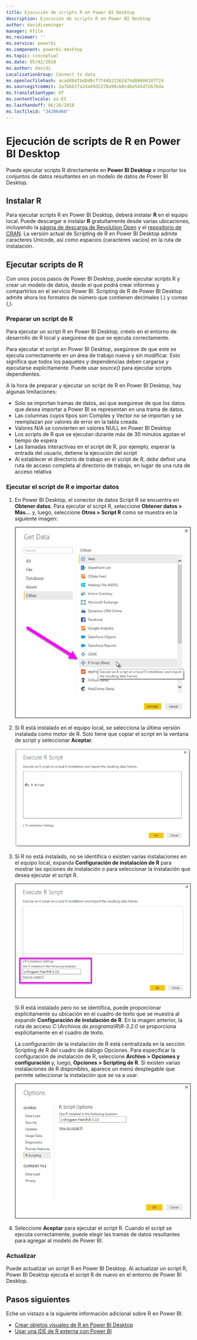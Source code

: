 ```yaml
---
title: Ejecución de scripts R en Power BI Desktop
description: Ejecución de scripts R en Power BI Desktop
author: davidiseminger
manager: kfile
ms.reviewer: ''
ms.service: powerbi
ms.component: powerbi-desktop
ms.topic: conceptual
ms.date: 05/02/2018
ms.author: davidi
LocalizationGroup: Connect to data
ms.openlocfilehash: acadd84fbd8d0cf7f44b23362474d08608107f24
ms.sourcegitcommit: 2a7bbb1fa24a49d2278a90cb0c4be543d7267bda
ms.translationtype: HT
ms.contentlocale: es-ES
ms.lasthandoff: 06/26/2018
ms.locfileid: "34286460"
---
```

# <a name="run-r-scripts-in-power-bi-desktop"></a>Ejecución de scripts de R en Power BI Desktop
Puede ejecutar scripts R directamente en **Power BI Desktop** e importar los conjuntos de datos resultantes en un modelo de datos de Power BI Desktop.

## <a name="install-r"></a>Instalar R
Para ejecutar scripts R en Power BI Desktop, deberá instalar **R** en el equipo local. Puede descargar e instalar **R** gratuitamente desde varias ubicaciones, incluyendo la [página de descarga de Revolution Open](https://mran.revolutionanalytics.com/download/) y el [repositorio de CRAN](https://cran.r-project.org/bin/windows/base/). La versión actual de Scripting de R en Power BI Desktop admite caracteres Unicode, así como espacios (caracteres vacíos) en la ruta de instalación.

## <a name="run-r-scripts"></a>Ejecutar scripts de R
Con unos pocos pasos de Power BI Desktop, puede ejecutar scripts R y crear un modelo de datos, desde el que podrá crear informes y compartirlos en el servicio Power BI. Scripting de R de Power BI Desktop admite ahora los formatos de número que contienen decimales (.) y comas (,).

### <a name="prepare-an-r-script"></a>Preparar un script de R
Para ejecutar un script R en Power BI Desktop, créelo en el entorno de desarrollo de R local y asegúrese de que se ejecuta correctamente.

Para ejecutar el script en Power BI Desktop, asegúrese de que este se ejecuta correctamente en un área de trabajo nueva y sin modificar. Esto significa que todos los paquetes y dependencias deben cargarse y ejecutarse explícitamente. Puede usar *source()* para ejecutar scripts dependientes.

A la hora de preparar y ejecutar un script de R en Power BI Desktop, hay algunas limitaciones:

* Solo se importan tramas de datos, así que asegúrese de que los datos que desea importar a Power BI se representan en una trama de datos.
* Las columnas cuyos tipos son Complex y Vector no se importan y se reemplazan por valores de error en la tabla creada.
* Valores N/A se convierten en valores NULL en Power BI Desktop
* Los scripts de R que se ejecutan durante más de 30 minutos agotan el tiempo de espera
* Las llamadas interactivas en el script de R, por ejemplo, esperar la entrada del usuario, detiene la ejecución del script
* Al establecer el directorio de trabajo en el script de R, *debe* definir una ruta de acceso completa al directorio de trabajo, en lugar de una ruta de acceso relativa

### <a name="run-your-r-script-and-import-data"></a>Ejecutar el script de R e importar datos
1. En Power BI Desktop, el conector de datos Script R se encuentra en **Obtener datos**. Para ejecutar el script R, seleccione **Obtener datos &gt; Más...** y, luego, seleccione **Otros &gt; Script R** como se muestra en la siguiente imagen:
   
   ![](media/desktop-r-scripts/r-scripts-1.png)
2. Si R está instalado en el equipo local, se selecciona la última versión instalada como motor de R. Solo tiene que copiar el script en la ventana de script y seleccionar **Aceptar**.
   
   ![](media/desktop-r-scripts/r-scripts-2.png)
3. Si R no está instalado, no se identifica o existen varias instalaciones en el equipo local, expanda **Configuración de instalación de R** para mostrar las opciones de instalación o para seleccionar la instalación que desea ejecutar el script R.
   
   ![](media/desktop-r-scripts/r-scripts-3.png)
   
   Si R está instalado pero no se identifica, puede proporcionar explícitamente su ubicación en el cuadro de texto que se muestra al expandir **Configuración de instalación de R**. En la imagen anterior, la ruta de acceso *C:\Archivos de programa\R\R-3.2.0* se proporciona explícitamente en el cuadro de texto.
   
   La configuración de la instalación de R está centralizada en la sección Scripting de R del cuadro de diálogo Opciones. Para especificar la configuración de instalación de R, seleccione **Archivo > Opciones y configuración** y, luego, **Opciones > Scripting de R**. Si existen varias instalaciones de R disponibles, aparece un menú desplegable que permite seleccionar la instalación que se va a usar.
   
   ![](media/desktop-r-scripts/r-scripts-4.png)
4. Seleccione **Aceptar** para ejecutar el script R. Cuando el script se ejecuta correctamente, puede elegir las tramas de datos resultantes para agregar al modelo de Power BI.

### <a name="refresh"></a>Actualizar
Puede actualizar un script R en Power BI Desktop. Al actualizar un script R, Power BI Desktop ejecuta el script R de nuevo en el entorno de Power BI Desktop.

## <a name="next-steps"></a>Pasos siguientes
Eche un vistazo a la siguiente información adicional sobre R en Power BI.

* [Crear objetos visuales de R en Power BI Desktop](desktop-r-visuals.md)
* [Usar una IDE de R externa con Power BI](desktop-r-ide.md)

